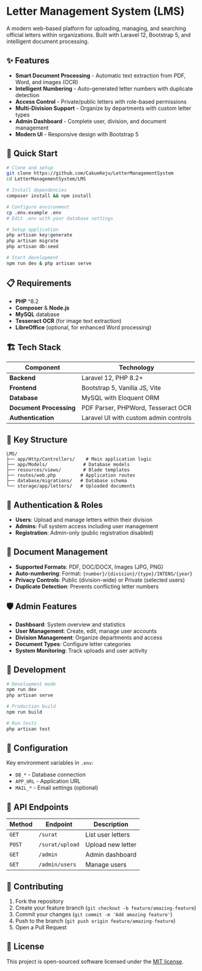 # Letter Management System (LMS)

A modern web-based platform for uploading, managing, and searching official letters within organizations. Built with Laravel 12, Bootstrap 5, and intelligent document processing.

## ✨ Features

- **Smart Document Processing** - Automatic text extraction from PDF, Word, and images (OCR)
- **Intelligent Numbering** - Auto-generated letter numbers with duplicate detection
- **Access Control** - Private/public letters with role-based permissions
- **Multi-Division Support** - Organize by departments with custom letter types
- **Admin Dashboard** - Complete user, division, and document management
- **Modern UI** - Responsive design with Bootstrap 5

## 🚀 Quick Start

```bash
# Clone and setup
git clone https://github.com/CakueKeju/LetterManagementSystem
cd LetterManagementSystem/LMS

# Install dependencies
composer install && npm install

# Configure environment
cp .env.example .env
# Edit .env with your database settings

# Setup application
php artisan key:generate
php artisan migrate
php artisan db:seed

# Start development
npm run dev & php artisan serve
```

## 📋 Requirements

- **PHP** ^8.2
- **Composer** & **Node.js**
- **MySQL** database
- **Tesseract OCR** (for image text extraction)
- **LibreOffice** (optional, for enhanced Word processing)

## 🏗️ Tech Stack

| Component | Technology |
|-----------|------------|
| **Backend** | Laravel 12, PHP 8.2+ |
| **Frontend** | Bootstrap 5, Vanilla JS, Vite |
| **Database** | MySQL with Eloquent ORM |
| **Document Processing** | PDF Parser, PHPWord, Tesseract OCR |
| **Authentication** | Laravel UI with custom admin controls |

## 📁 Key Structure

```
LMS/
├── app/Http/Controllers/    # Main application logic
├── app/Models/             # Database models
├── resources/views/        # Blade templates
├── routes/web.php         # Application routes
├── database/migrations/   # Database schema
└── storage/app/letters/   # Uploaded documents
```

## 🔐 Authentication & Roles

- **Users**: Upload and manage letters within their division
- **Admins**: Full system access including user management
- **Registration**: Admin-only (public registration disabled)

## 📄 Document Management

- **Supported Formats**: PDF, DOC/DOCX, Images (JPG, PNG)
- **Auto-numbering**: Format: `{number}/{division}/{type}/INTENS/{year}`
- **Privacy Controls**: Public (division-wide) or Private (selected users)
- **Duplicate Detection**: Prevents conflicting letter numbers

## 🛡️ Admin Features

- **Dashboard**: System overview and statistics
- **User Management**: Create, edit, manage user accounts
- **Division Management**: Organize departments and access
- **Document Types**: Configure letter categories
- **System Monitoring**: Track uploads and user activity

## 🚦 Development

```bash
# Development mode
npm run dev
php artisan serve

# Production build
npm run build

# Run tests
php artisan test
```

## 📝 Configuration

Key environment variables in `.env`:
- `DB_*` - Database connection
- `APP_URL` - Application URL
- `MAIL_*` - Email settings (optional)

## 📖 API Endpoints

| Method | Endpoint | Description |
|--------|----------|-------------|
| `GET` | `/surat` | List user letters |
| `POST` | `/surat/upload` | Upload new letter |
| `GET` | `/admin` | Admin dashboard |
| `GET` | `/admin/users` | Manage users |

## 🤝 Contributing

1. Fork the repository
2. Create your feature branch (`git checkout -b feature/amazing-feature`)
3. Commit your changes (`git commit -m 'Add amazing feature'`)
4. Push to the branch (`git push origin feature/amazing-feature`)
5. Open a Pull Request

## 📄 License

This project is open-sourced software licensed under the [MIT license](https://opensource.org/licenses/MIT).
